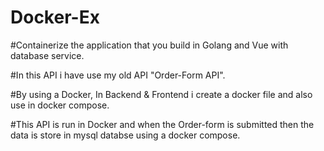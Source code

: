 # Docker-Ex 

#Containerize the application that you build in Golang and Vue with database service.

#In this API i have use my old API "Order-Form API". 

#By using a Docker, In Backend & Frontend i create a docker file and also use in docker compose.

#This API is run in Docker and when the Order-form is submitted then the data is store in mysql databse using a docker compose.
 
 

